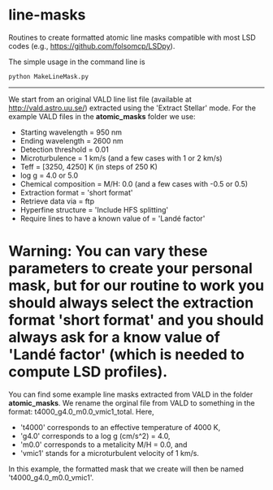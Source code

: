 # line-masks
Routines to create formatted atomic line masks compatible with most LSD codes (e.g., https://github.com/folsomcp/LSDpy).

The simple usage in the command line is 
```terminal
python MakeLineMask.py
```


-----------------

We start from an original VALD line list file (available at http://vald.astro.uu.se/) extracted using the 'Extract Stellar' mode. 
For the example VALD files in the **atomic_masks** folder we use:
 - Starting wavelength = 950 nm
 - Ending wavelength   = 2600 nm 
 - Detection threshold = 0.01
 - Microturbulence = 1 km/s (and a few cases with 1 or 2 km/s)
 - Teff = [3250, 4250] K (in steps of 250 K)
 - log g = 4.0 or 5.0
 - Chemical composition = M/H: 0.0 (and a few cases with -0.5 or 0.5)
 - Extraction format = 'short format' 
 - Retrieve data via = ftp
 - Hyperfine structure = 'Include HFS splitting'
 - Require lines to have a known value of = 'Landé factor'
 
# Warning: You can vary these parameters to create your personal mask, but for our routine to work you should always select the extraction format 'short format' and you should always ask for a know value of 'Landé factor' (which is needed to compute LSD profiles).

You can find some example line masks extracted from VALD in the folder **atomic_masks**. 
We rename the orginal file from VALD to something in the format: t4000_g4.0_m0.0_vmic1_total. Here, 
  - 't4000' corresponds to an effective temperature of 4000 K, 
  - 'g4.0' corresponds to a log g (cm/s^2) = 4.0, 
  - 'm0.0' corresponds to a metalicity M/H = 0.0, and 
  - 'vmic1' stands for a microturbulent velocity of 1 km/s.

In this example, the formatted mask that we create will then be named 't4000_g4.0_m0.0_vmic1'.







